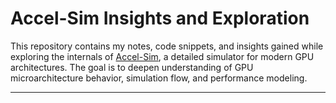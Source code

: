 # Accel-Sim Insights and Exploration

This repository contains my notes, code snippets, and insights gained while exploring the internals of [Accel-Sim](https://github.com/accel-sim/accel-sim-framework), a detailed simulator for modern GPU architectures. The goal is to deepen understanding of GPU microarchitecture behavior, simulation flow, and performance modeling.

---
